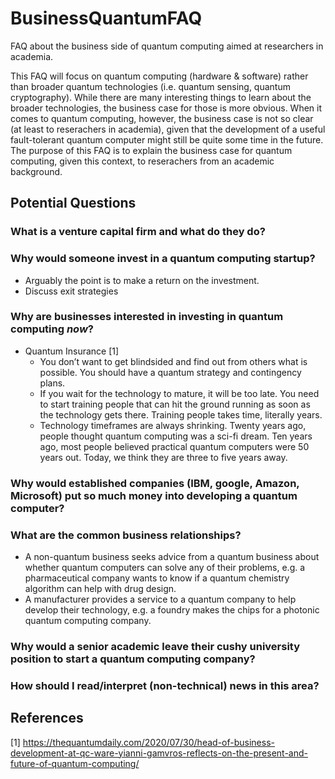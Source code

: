 # BusinessQuantumFAQ
FAQ about the business side of quantum computing aimed at researchers in academia. 

This FAQ will focus on quantum computing (hardware & software) rather than broader quantum technologies (i.e. quantum sensing, quantum cryptography). While there are many interesting things to learn about the broader technologies, the business case for those is more obvious. When it comes to quantum computing, however, the business case is not so clear (at least to reserachers in academia), given that the development of a useful fault-tolerant quantum computer might still be quite some time in the future. The purpose of this FAQ is to explain the business case for quantum computing, given this context, to reserachers from an academic background. 

## Potential Questions

### What is a venture capital firm and what do they do?

### Why would someone invest in a quantum computing startup?
- Arguably the point is to make a return on the investment.
- Discuss exit strategies

### Why are businesses interested in investing in quantum computing *now*?
- Quantum Insurance [1]
  - You don’t want to get blindsided and find out from others what is possible. You should have a quantum strategy and contingency plans.
  - If you wait for the technology to mature, it will be too late. You need to start training people that can hit the ground running as soon as the technology gets there. Training people takes time, literally years.
  - Technology timeframes are always shrinking. Twenty years ago, people thought quantum computing was a sci-fi dream. Ten years ago, most people believed practical quantum computers were 50 years out. Today, we think they are three to five years away.

### Why would established companies (IBM, google, Amazon, Microsoft) put so much money into developing a quantum computer?

### What are the common business relationships?
- A non-quantum business seeks advice from a quantum business about whether quantum computers can solve any of their problems, e.g. a pharmaceutical company wants to know if a quantum chemistry algorithm can help with drug design. 
- A manufacturer provides a service to a quantum company to help develop their technology, e.g. a foundry makes the chips for a photonic quantum computing company. 

### Why would a senior academic leave their cushy university position to start a quantum computing company? 

### How should I read/interpret (non-technical) news in this area?

## References

[1] https://thequantumdaily.com/2020/07/30/head-of-business-development-at-qc-ware-yianni-gamvros-reflects-on-the-present-and-future-of-quantum-computing/

